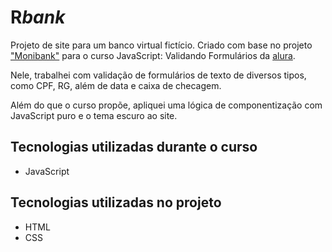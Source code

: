 # R*bank*

Projeto de site para um banco virtual fictício. Criado com base no projeto ["Monibank"](https://github.com/alura-cursos/monibank) para o curso JavaScript: Validando Formulários da [alura](https://github.com/alura-cursos).

Nele, trabalhei com validação de formulários de texto de diversos tipos, como CPF, RG, além de data e caixa de checagem.

Além do que o curso propõe, apliquei uma lógica de componentização com JavaScript puro e o tema escuro ao site.

## Tecnologias utilizadas durante o curso
* JavaScript

## Tecnologias utilizadas no projeto
* HTML
* CSS

